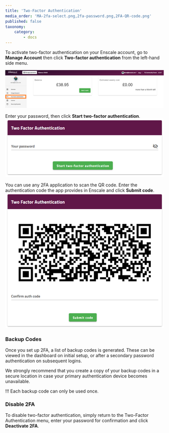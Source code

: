 ```yaml
---
title: 'Two-Factor Authentication'
media_order: 'MA-2fa-select.png,2fa-password.png,2FA-QR-code.png'
published: false
taxonomy:
    category:
        - docs
---
```


To activate two-factor authentication on your Enscale account, go to **Manage Account** then click **Two-factor authentication** from the left-hand side menu.

![](MA-2fa-select.png)

Enter your password, then click **Start two-factor authentication**.
![](2fa-password.png)

You can use any 2FA application to scan the QR code. Enter the authentication code the app provides in Enscale and click **Submit code**.
![](2FA-QR-code.png)

### Backup Codes

Once you set up 2FA, a list of backup codes is generated. These can be viewed in the dashboard on initial setup, or after a secondary password authentication on subsequent logins.

We strongly recommend that you create a copy of your backup codes in a secure location in case your primary authentication device becomes unavailable.

!!! Each backup code can only be used once.

### Disable 2FA

To disable two-factor authentication, simply return to the Two-Factor Authentication menu, enter your password for confirmation and click **Deactivate 2FA**.

